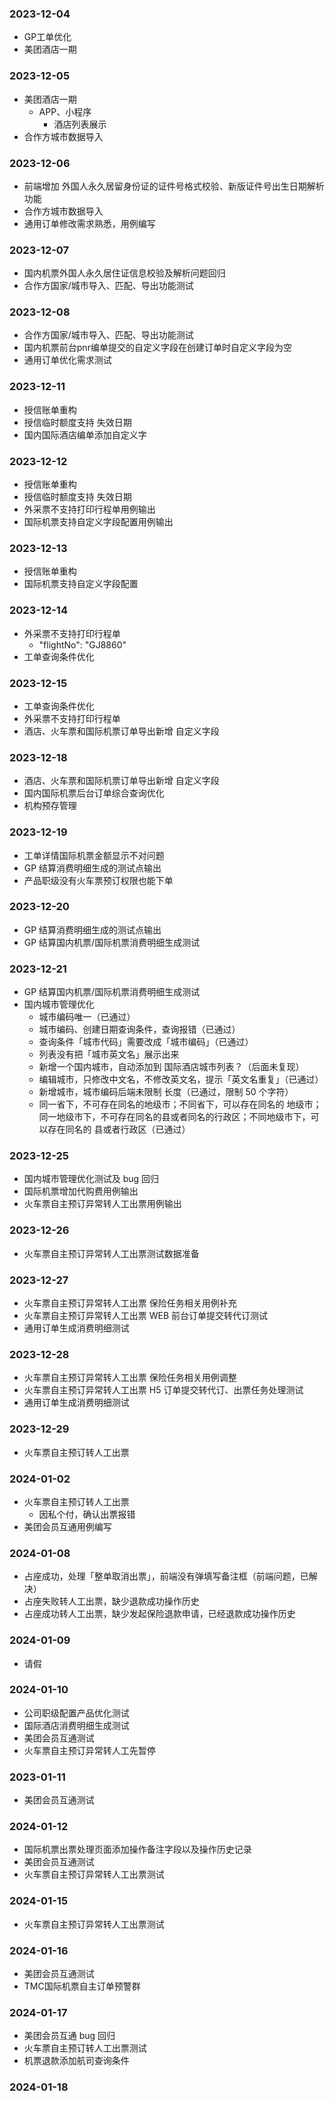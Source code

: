 ### 2023-12-04
- GP工单优化
- 美团酒店一期
### 2023-12-05
- 美团酒店一期
  - APP、小程序
    - 酒店列表展示
- 合作方城市数据导入
### 2023-12-06
- 前端增加 外国人永久居留身份证的证件号格式校验、新版证件号出生日期解析功能
- 合作方城市数据导入
- 通用订单修改需求熟悉，用例编写

### 2023-12-07
- 国内机票外国人永久居住证信息校验及解析问题回归
- 合作方国家/城市导入、匹配、导出功能测试

### 2023-12-08
- 合作方国家/城市导入、匹配、导出功能测试
- 国内机票前台pnr编单提交的自定义字段在创建订单时自定义字段为空
- 通用订单优化需求测试

### 2023-12-11
- 授信账单重构
- 授信临时额度支持 失效日期
- 国内国际酒店编单添加自定义字

### 2023-12-12
- 授信账单重构
- 授信临时额度支持 失效日期
- 外采票不支持打印行程单用例输出
- 国际机票支持自定义字段配置用例输出

### 2023-12-13
- 授信账单重构
- 国际机票支持自定义字段配置

### 2023-12-14
- 外采票不支持打印行程单
  - "flightNo": "GJ8860"
- 工单查询条件优化

### 2023-12-15
- 工单查询条件优化
- 外采票不支持打印行程单
- 酒店、火车票和国际机票订单导出新增 自定义字段

### 2023-12-18
- 酒店、火车票和国际机票订单导出新增 自定义字段
- 国内国际机票后台订单综合查询优化
- 机构预存管理

### 2023-12-19
- 工单详情国际机票金额显示不对问题
- GP 结算消费明细生成的测试点输出
- 产品职级没有火车票预订权限也能下单

### 2023-12-20
- GP 结算消费明细生成的测试点输出
- GP 结算国内机票/国际机票消费明细生成测试

### 2023-12-21
- GP 结算国内机票/国际机票消费明细生成测试
- 国内城市管理优化
  - 城市编码唯一（已通过）
  - 城市编码、创建日期查询条件，查询报错（已通过）
  - 查询条件「城市代码」需要改成「城市编码」（已通过）
  - 列表没有把「城市英文名」展示出来
  - 新增一个国内城市，自动添加到 国际酒店城市列表？（后面未复现）
  - 编辑城市，只修改中文名，不修改英文名，提示「英文名重复」（已通过）
  - 新增城市，城市编码后端未限制 长度（已通过，限制 50 个字符）
  - 同一省下，不可存在同名的地级市；不同省下，可以存在同名的 地级市；同一地级市下，不可存在同名的县或者同名的行政区；不同地级市下，可以存在同名的 县或者行政区（已通过）

### 2023-12-25
- 国内城市管理优化测试及 bug 回归
- 国际机票增加代购费用例输出
- 火车票自主预订异常转人工出票用例输出
  
### 2023-12-26
- 火车票自主预订异常转人工出票测试数据准备

### 2023-12-27
- 火车票自主预订异常转人工出票 保险任务相关用例补充
- 火车票自主预订异常转人工出票 WEB 前台订单提交转代订测试
- 通用订单生成消费明细测试

### 2023-12-28
- 火车票自主预订异常转人工出票 保险任务相关用例调整
- 火车票自主预订异常转人工出票 H5 订单提交转代订、出票任务处理测试
- 通用订单生成消费明细测试

### 2023-12-29
- 火车票自主预订转人工出票

### 2024-01-02
- 火车票自主预订转人工出票
  - 因私个付，确认出票报错
- 美团会员互通用例编写

### 2024-01-08
- 占座成功，处理「整单取消出票」，前端没有弹填写备注框（前端问题，已解决）
- 占座失败转人工出票，缺少退款成功操作历史
- 占座成功转人工出票，缺少发起保险退款申请，已经退款成功操作历史

### 2024-01-09
- 请假

### 2024-01-10
- 公司职级配置产品优化测试
- 国际酒店消费明细生成测试
- 美团会员互通测试
- 火车票自主预订异常转人工先暂停

### 2023-01-11
- 美团会员互通测试

### 2024-01-12
- 国际机票出票处理页面添加操作备注字段以及操作历史记录
- 美团会员互通测试
- 火车票自主预订异常转人工出票测试

### 2024-01-15
- 火车票自主预订异常转人工出票测试

### 2024-01-16
- 美团会员互通测试
- TMC国际机票自主订单预警群

### 2024-01-17
- 美团会员互通 bug 回归
- 火车票自主预订转人工出票测试
- 机票退款添加航司查询条件

### 2024-01-18
